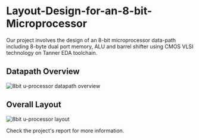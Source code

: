# Layout-Design-for-an-8-bit-Microprocessor
Our project involves the design of an 8-bit microprocessor data-path including 8-byte dual port memory, ALU and barrel shifter using CMOS VLSI technology on Tanner EDA toolchain.

## Datapath Overview
![8bit u-processor datapath overview](https://user-images.githubusercontent.com/27668656/53133573-6fabba00-3528-11e9-8403-950b49aa988a.png)

## Overall Layout
![8bit u-processor layout](https://user-images.githubusercontent.com/27668656/53133722-fb254b00-3528-11e9-812f-96dd5f99cec2.png)

Check the project's report for more information.
